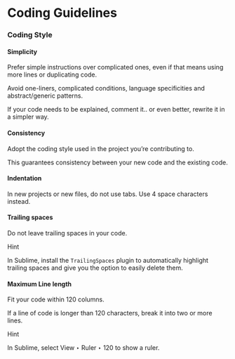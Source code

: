 # Coding Guidelines

### Coding Style

#### Simplicity

Prefer simple instructions over complicated ones, even if that means using more lines or duplicating code.

Avoid one-liners, complicated conditions, language specificities and abstract/generic patterns.

If your code needs to be explained, comment it.. or even better, rewrite it in a simpler way.

#### Consistency

Adopt the coding style used in the project you’re contributing to.

This guarantees consistency between your new code and the existing code.

#### Indentation

In new projects or new files, do not use tabs. Use 4 space characters instead.

#### Trailing spaces

Do not leave trailing spaces in your code.

Hint

In Sublime, install the `TrailingSpaces` plugin to automatically highlight trailing spaces and give you the option to easily delete them.

#### Maximum Line length

Fit your code within 120 columns.

If a line of code is longer than 120 characters, break it into two or more lines.

Hint

In Sublime, select View ‣ Ruler ‣ 120 to show a ruler.
